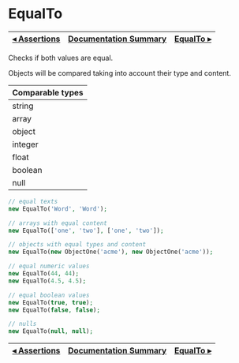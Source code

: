 # EqualTo

[◂ Assertions](03-assertions.md) | [Documentation Summary](index.md) | [EqualTo ▸](04-notequalto.md)
-- | -- | --

Checks if both values ​​are equal.

Objects will be compared taking into account their type and content.

| Comparable types  |
|:--                |
| string            |
| array             |
| object            |
| integer           |
| float             |
| boolean           |
| null              |

```php
// equal texts
new EqualTo('Word', 'Word');

// arrays with equal content
new EqualTo(['one', 'two'], ['one', 'two']);

// objects with equal types and content
new EqualTo(new ObjectOne('acme'), new ObjectOne('acme'));

// equal numeric values
new EqualTo(44, 44);
new EqualTo(4.5, 4.5);

// equal boolean values
new EqualTo(true, true);
new EqualTo(false, false);

// nulls
new EqualTo(null, null);
```

[◂ Assertions](03-assertions.md) | [Documentation Summary](index.md) | [EqualTo ▸](04-notequalto.md)
-- | -- | --
